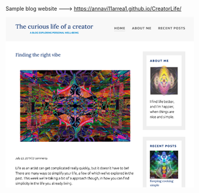 
Sample blog website ---> https://annavi11arrea1.github.io/CreatorLife/

<img src="creatorlife.jpg">
